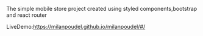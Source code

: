 The simple mobile store project created using styled components,bootstrap and react router


LiveDemo:https://milanpoudel.github.io/milanpoudel/#/
